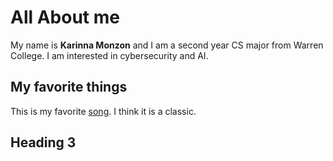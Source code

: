 # All About me
My name is **Karinna Monzon** and I am a second year CS major from Warren College. I am interested in cybersecurity and AI.

## My favorite things
This is my favorite [song](https://www.youtube.com/watch?v=dQw4w9WgXcQ). I think it is a classic.

## Heading 3
